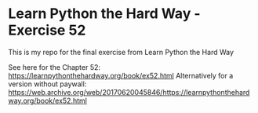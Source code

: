 # Learn Python the Hard Way - Exercise 52
This is my repo for the final exercise from Learn Python the Hard Way

See here for the Chapter 52: https://learnpythonthehardway.org/book/ex52.html
Alternatively for a version without paywall: https://web.archive.org/web/20170620045846/https://learnpythonthehardway.org/book/ex52.html

